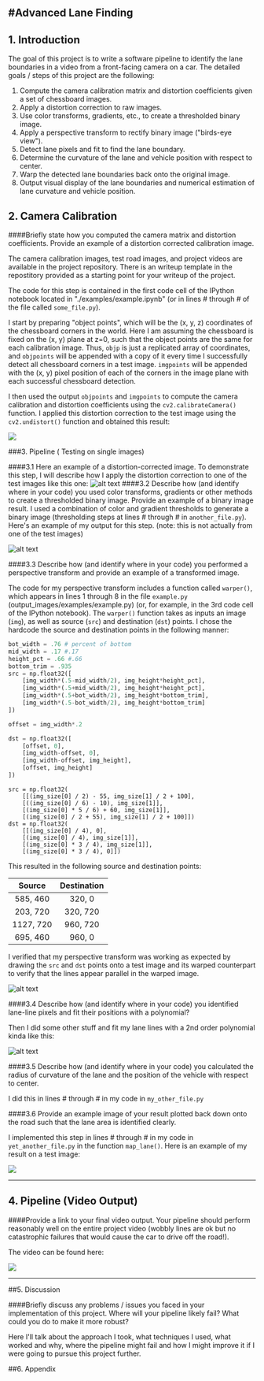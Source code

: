 #Advanced Lane Finding
---

## 1. Introduction

The goal of this project is to write a software pipeline to identify the lane boundaries in a video from a front-facing camera on a car. The detailed goals / steps of this project are the following:

1. Compute the camera calibration matrix and distortion coefficients given a set of chessboard images.
2. Apply a distortion correction to raw images.
3. Use color transforms, gradients, etc., to create a thresholded binary image.
4. Apply a perspective transform to rectify binary image ("birds-eye view").
5. Detect lane pixels and fit to find the lane boundary.
6. Determine the curvature of the lane and vehicle position with respect to center.
7. Warp the detected lane boundaries back onto the original image.
8. Output visual display of the lane boundaries and numerical estimation of lane curvature and vehicle position.



## 2. Camera Calibration

####Briefly state how you computed the camera matrix and distortion coefficients. Provide an example of a distortion corrected calibration image.

The camera calibration images, test road images, and project videos are available in the project repository. There is an writeup template in the repostitory provided as a starting point for your writeup of the project.

The code for this step is contained in the first code cell of the IPython notebook located in "./examples/example.ipynb" (or in lines # through # of the file called `some_file.py`).  

I start by preparing "object points", which will be the (x, y, z) coordinates of the chessboard corners in the world. Here I am assuming the chessboard is fixed on the (x, y) plane at z=0, such that the object points are the same for each calibration image.  Thus, `objp` is just a replicated array of coordinates, and `objpoints` will be appended with a copy of it every time I successfully detect all chessboard corners in a test image.  `imgpoints` will be appended with the (x, y) pixel position of each of the corners in the image plane with each successful chessboard detection.  

I then used the output `objpoints` and `imgpoints` to compute the camera calibration and distortion coefficients using the `cv2.calibrateCamera()` function.  I applied this distortion correction to the test image using the `cv2.undistort()` function and obtained this result: 



![](output_images/02.png)

###3. Pipeline ( Testing on single images)

####3.1 Here an example of a distortion-corrected image.
To demonstrate this step, I will describe how I apply the distortion correction to one of the test images like this one:
![alt text][image2]
####3.2 Describe how (and identify where in your code) you used color transforms, gradients or other methods to create a thresholded binary image.  Provide an example of a binary image result.
I used a combination of color and gradient thresholds to generate a binary image (thresholding steps at lines # through # in `another_file.py`).  Here's an example of my output for this step.  (note: this is not actually from one of the test images)

![alt text][image3]

####3.3 Describe how (and identify where in your code) you performed a perspective transform and provide an example of a transformed image.

The code for my perspective transform includes a function called `warper()`, which appears in lines 1 through 8 in the file `example.py` (output_images/examples/example.py) (or, for example, in the 3rd code cell of the IPython notebook).  The `warper()` function takes as inputs an image (`img`), as well as source (`src`) and destination (`dst`) points.  I chose the hardcode the source and destination points in the following manner:

```python
bot_width = .76 # percent of bottom
mid_width = .17 #.17
height_pct = .66 #.66
bottom_trim = .935
src = np.float32([
    [img_width*(.5-mid_width/2), img_height*height_pct],
    [img_width*(.5+mid_width/2), img_height*height_pct],
    [img_width*(.5+bot_width/2), img_height*bottom_trim],
    [img_width*(.5-bot_width/2), img_height*bottom_trim]
])

offset = img_width*.2

dst = np.float32([
    [offset, 0],
    [img_width-offset, 0],
    [img_width-offset, img_height],
    [offset, img_height]
])
```



```
src = np.float32(
    [[(img_size[0] / 2) - 55, img_size[1] / 2 + 100],
    [((img_size[0] / 6) - 10), img_size[1]],
    [(img_size[0] * 5 / 6) + 60, img_size[1]],
    [(img_size[0] / 2 + 55), img_size[1] / 2 + 100]])
dst = np.float32(
    [[(img_size[0] / 4), 0],
    [(img_size[0] / 4), img_size[1]],
    [(img_size[0] * 3 / 4), img_size[1]],
    [(img_size[0] * 3 / 4), 0]])
```
This resulted in the following source and destination points:

|  Source   | Destination |
| :-------: | :---------: |
| 585, 460  |   320, 0    |
| 203, 720  |  320, 720   |
| 1127, 720 |  960, 720   |
| 695, 460  |   960, 0    |

I verified that my perspective transform was working as expected by drawing the `src` and `dst` points onto a test image and its warped counterpart to verify that the lines appear parallel in the warped image.

![alt text][image4]

####3.4 Describe how (and identify where in your code) you identified lane-line pixels and fit their positions with a polynomial?

Then I did some other stuff and fit my lane lines with a 2nd order polynomial kinda like this:

![alt text][image5]

####3.5 Describe how (and identify where in your code) you calculated the radius of curvature of the lane and the position of the vehicle with respect to center.

I did this in lines # through # in my code in `my_other_file.py`

####3.6 Provide an example image of your result plotted back down onto the road such that the lane area is identified clearly.

I implemented this step in lines # through # in my code in `yet_another_file.py` in the function `map_lane()`.  Here is an example of my result on a test image:

![](output_images/01.png)



---

## 4. Pipeline (Video Output)

####Provide a link to your final video output.  Your pipeline should perform reasonably well on the entire project video (wobbly lines are ok but no catastrophic failures that would cause the car to drive off the road!).

The video can be found here:

[![](https://img.youtube.com/vi/Dc_axsKVrTQ/0.jpg)](https://youtu.be/Dc_axsKVrTQ)

---

##5. Discussion

####Briefly discuss any problems / issues you faced in your implementation of this project.  Where will your pipeline likely fail?  What could you do to make it more robust?

Here I'll talk about the approach I took, what techniques I used, what worked and why, where the pipeline might fail and how I might improve it if I were going to pursue this project further.  

##6. Appendix

[//]: # "Image References"

[image1]: ./examples/undistort_output.png "Undistorted"
[image2]: ./test_images/test1.jpg "Road Transformed"
[image3]: ./examples/binary_combo_example.jpg "Binary Example"
[image4]: ./examples/warped_straight_lines.jpg "Warp Example"
[image5]: ./examples/color_fit_lines.jpg "Fit Visual"
[image6]: ./examples/example_output.jpg "Output"
[video1]: ./project_video.mp4 "Video"